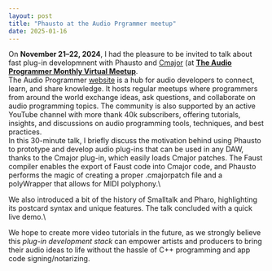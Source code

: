 ```yaml
---
layout: post
title: "Phausto at the Audio Prgrammer meetup"
date: 2025-01-16
---
```



On **November 21–22, 2024**, I had the pleasure to be invited to talk about fast plug-in developmnent with Phausto and [Cmajor](https://cmajor.dev) (at [**The Audio Programmer Monthly Virtual Meetup**](https://www.youtube.com/watch?v=NJtXPE1ITyo&t=3493s).\
The Audio Programmer [website](https://www.theaudioprogrammer.com) is a hub for audio developers to connect, learn, and share knowledge. It hosts regular meetups where programmers from around the world exchange ideas, ask questions, and collaborate on audio programming topics. The community is also supported by an active YouTube channel with more thank 40k subscribers, offering tutorials, insights, and discussions on audio programming tools, techniques, and best practices.\
In this 30-minute talk, I briefly discuss the motivation behind using Phausto to prototype and develop audio plug-ins that can be used in any DAW, thanks to the Cmajor plug-in, which easily loads Cmajor patches. The Faust compiler enables the export of Faust code into Cmajor code, and Phausto performs the magic of creating a proper .cmajorpatch file and a polyWrapper that allows for MIDI polyphony.\

We also introduced a bit of the history of Smalltalk and Pharo, highlighting its postcard syntax and unique features. The talk concluded with a quick live demo.\

We hope to create more video tutorials in the future, as we strongly believe this *plug-in development stack* can empower artists and producers to bring their audio ideas to life without the hassle of C++ programming and app code signing/notarizing.
